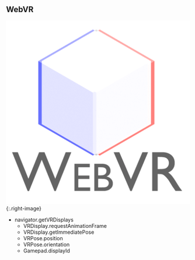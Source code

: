 ## WebVR

![placeholder](pictures/webVR.png){:.right-image}

* navigator.getVRDisplays
    * VRDisplay.requestAnimationFrame
    * VRDisplay.getImmediatePose
    * VRPose.position
    * VRPose.orientation
    * Gamepad.displayId